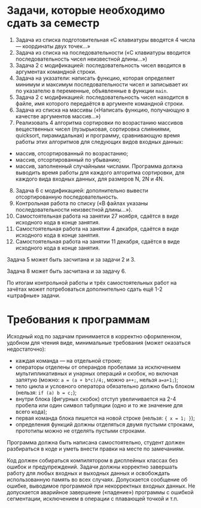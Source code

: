 # Задачи, которые необходимо сдать за семестр

1. Задача из списка подготовительная «С клавиатуры вводятся 4 числа — координаты двух точек...»
2. Задача из списка на последовательности («С клавиатуры вводится последовательность чисел неизвестной длины...»)
3. Задача 2 с модификацией: последовательность чисел вводится в аргументах командной строки.
4. Задача на указатели: написать функцию, которая определяет минимум и максимум последовательности чисел и записывает их по указателю в переменные, объявленные в функции `main`.
5. Задача 2 с модификацией: последовательность чисел находится в файле, имя которого передаётся в аргументе командной строки.
6. Задача из списка на массивы («Написать функцию, получающую в качестве аргументов массив...»)
7. Реализовать 4 алгоритма сортировки по возрастанию массивов вещественных чисел (пузырьковая, сортировка слияниями, quicksort, пирамидальная) и программу, сравнивающую время работы этих алгоритмов для следующих видов входных данных:
- массив, отсортированный по возрастанию;
- массив, отсортированный по убыванию;
- массив, заполненный случайными числами.
Программа должна выводить время работы для каждого алгоритма сортировки, для каждого вида входных данных, для размеров N, 2N и 4N.
8. Задача 6 с модификацией: дополнительно вывести отсортированную последовательность. 
9. Контрольная работа по списку («В файлах указаны последовательности неизвестной длины...»).
10. Самостоятельная работа на занятии 27 ноября, сдаётся в виде исходного кода в конце занятия.
11. Самостоятельная работа на занятии 4 декабря, сдаётся в виде исходного кода в конце занятия.
12. Самостоятельная работа на занятии 11 декабря, сдаётся в виде исходного кода в конце занятия.

Задача 5 может быть засчитана и за задачи 2 и 3.

Задача 8 может быть засчитана и за задачу 6.

По итогам контрольной работы и трёх самостоятельных работ на зачётах может потребоваться дополнительно сдать ещё 1-2 «штрафные» задачи.

# Требования к программам

Исходный код по задачам принимается в корректно оформленном, удобном для чтения виде, минимальные требования (может оказаться недостаточно):

- каждая команда — на отдельной строке;
- операторы отделены от операндов пробелами за исключением мультипликативных и унарных операций и скобок, но включая запятую (можно: `a = (a + b*c)/4;`, можно `a++;`, нельзя `a=a+1;`);
- тело цикла и условного оператора обязательно должно быть блоком (нельзя: `if (a) b = c;`);
- внутри блока (фигурных скобок) отступ увеличивается на 2-4 пробела или один символ табуляции (одно и то же значение для всего кода);
- первая команда блока пишется на новой строке (нельзя: `{ x = 1; }`);
- определения функций должны отделяться двумя пустыми строками, прототипы можно не отделять пустыми строками.

Программа должна быть написана самостоятельно, студент должен разбираться в коде и уметь внести правки на месте по замечаниям.

Код должен собираться компилятором в дисплейных классах без ошибок и предупреждений. Задачи должны корректно завершать работу для любых входных и выходных данных и освобождать использованную память во всех случаях. Допускается сообщение об ошибке, выводимое программой при некорректных входных данных. Не допускается аварийное завершение («падение») программы с ошибкой сегментации, исключением в операции с плавающей точкой и т.п.
